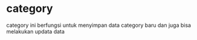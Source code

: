 # category
category ini berfungsi untuk menyimpan data category baru dan juga bisa melakukan updata data
